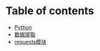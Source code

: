 # Table of contents

* [Python](README.md)
* [数据提取](shu-ju-ti-qu.md)
* [requests模块](requests-mo-kuai.md)
